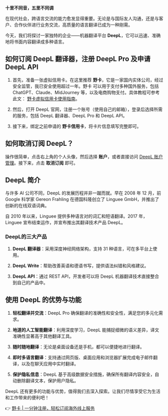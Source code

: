**十里不同音，五里不同调**

在现代社会，跨语言交流的能力愈发显得重要。无论是与国际友人沟通，还是与客户、合作伙伴进行业务交流，高质量的语言翻译已成为一种刚需。

今天，我们将探讨一家独特的企业——机器翻译平台 **DeepL**，它可以迅速、准确地将书面内容翻译成多种语言。

## 如何订阅 DeepL 翻译器，注册 DeepL Pro 及申请 DeepL API

1. 首先，准备一张虚拟信用卡。在这里推荐 **野卡**，它是一家国内实体公司，经过安全监管，我已安全使用超过一年。野卡 可以用于支付多种国外服务，包括 ChatGPT、Claude、MidJourney 等，以及电商购物支付。具体教程可参考此文： [野卡虚拟信用卡使用指南](https://bit.ly/bewildcard)。

2. 然后，打开 DeepL 官网，注册一个账号（使用自己的邮箱），登录后选择所需的服务，包括 DeepL 翻译器、DeepL Pro 和 DeepL API。

3. 接下来，绑定之前申请的 **野卡信用卡**，将卡片信息填写完整即可。

## 如何取消订阅 DeepL？

操作很简单，点击右上角的个人头像，然后选择 **账户**，或者直接访问 [DeepL 账户管理](https://www.deepl.com/zh/account)。接下来，点击 **取消订阅** 即可。

## DeepL 简介

与许多 AI 公司不同，DeepL 的发展历程并非一蹴而就。早在 2008 年 12 月，前 Google 科学家 Gereon Frahling 在德国科隆创立了 Linguee GmbH，并推出了创新的在线双语词典。

自 2010 年以来，Linguee 提供多种语言对的词汇和短语翻译。2017 年，Linguee 宣布结束运作，并宣布推出其翻译技术产品 DeepL。

### DeepL的三大产品

1. **DeepL 翻译器**：采用深度神经网络架构，支持 31 种语言，可在多平台上使用。
  
2. **DeepL Write**：帮助改善英语和德语书写，提供语法纠错和风格建议。
  
3. **DeepL API**：通过 REST API，开发者可以将 DeepL 机器翻译技术直接整合到自己的产品中。

## 使用 DeepL 的优势与功能

1. **轻松翻译并交流**：DeepL Pro 确保翻译的准确性和安全性，满足您的多元化需求。

2. **地道的人工智能翻译**：利用深度学习，DeepL 能捕捉细微的语义差异，译文准确性显著高于其他翻译工具。

3. **随时随地翻译**：无论是桌面设备还是手机，都可以便捷地进行翻译。

4. **即时多语言翻译**：支持通过网页版、桌面应用和浏览器扩展完成电子邮件翻译，以及在聊天应用中实时翻译。

5. **保护隐私信息**：DeepL 基于高级数据安全措施，确保所有翻译内容安全，自动删除翻译文本，保护用户隐私。

DeepL 还有更多的功能与优势，值得我们去深入探索。让我们尽情享受它为生活和工作带来的便利吧！ 

👉 [野卡 | 一分钟注册，轻松订阅海外线上服务](https://bit.ly/bewildcard)